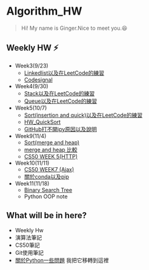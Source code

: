 
# Algorithm_HW

> Hi! My name is Ginger.Nice to meet you.:satisfied: 

## Weekly HW  :zap: 
- Week3(9/23)
    - [Linkedlist以及在LeetCode的練習](https://github.com/fanginger/Algorithm_HW/blob/master/WEEK3/LeetCode/707-linkedlist)
    - [Codesignal](https://github.com/fanginger/Algorithm_HW/blob/master/WEEK3/WEEK3-Codesignal.md)
- Week4(9/30)
    - [Stack以及在LeetCode的練習](https://github.com/fanginger/Algorithm_HW/blob/master/WEEK4/LeetCode/232Stacks_arraytype.py)
    - [Queue以及在LeetCode的練習](https://github.com/fanginger/Algorithm_HW/tree/master/WEEK4/LeetCode)
- Week5(10/7)
    - [Sort(insertion and quick)以及在LeetCode的練習](https://github.com/fanginger/Algorithm_HW/tree/master/WEEK5)
    - [HW_QuickSort](https://github.com/fanginger/Algorithm_HW/blob/master/WEEK5/HW_QuickSort%20.ipynb)
    - [GitHub打不開ipy原因以及說明](https://github.com/fanginger/Algorithm_HW/blob/master/WEEK5/GitHub%E6%89%93%E4%B8%8D%E9%96%8Bipy%E5%8E%9F%E5%9B%A0.md)
- Week9(11/4)
    - [Sort(merge and heap)](https://github.com/fanginger/Algorithm_HW/tree/master/WEEK8)
    - [merge and heap 比較](https://github.com/fanginger/Algorithm_HW/blob/master/WEEK9/%E6%AF%94%E8%BC%83merge_sort%E5%92%8Cheap_sort.md)
    - [CS50 WEEK 5(HTTP)](https://github.com/fanginger/Algorithm_HW/blob/master/WEEK9/CS50WEEK5-HTTP.md)
- Week10(11/11)
    - [CS50 WEEK7 (Ajax)](https://github.com/fanginger/Algorithm_HW/blob/master/WEEK10/CS50WEEK7_Ajax.md)
    - [關於conda以及pip](https://github.com/fanginger/Algorithm_HW/blob/master/WEEK10/%E9%97%9C%E6%96%BCconda.md)
- Week11(11/18)
    - [Binary Search Tree](https://github.com/fanginger/Algorithm_HW/tree/master/WEEK11)
    - Python OOP note
## What will be in here?
- Weekly Hw
- 演算法筆記
- CS50筆記
- Git使用筆記
- [關於Python一些問題](https://github.com/fanginger/python) 我把它移轉到這裡



